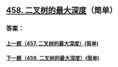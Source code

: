 ## [458. 二叉树的最大深度](https://leetcode-cn.com/problems/merge-two-sorted-lists/)（简单）





### 答案：



#### [上一题（457. 二叉树的最大深度）(简单)](https://github.com/sdwwld/leetCode/blob/master/src/main/java/com/wld/java/leetcode/leetCode0457.md)

#### [下一题（459. 二叉树的最大深度）(简单)](https://github.com/sdwwld/leetCode/blob/master/src/main/java/com/wld/java/leetcode/leetCode0459.md)